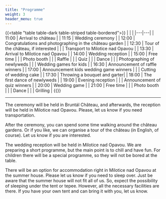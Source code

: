 ```yaml
---
title: "Programme"
weight: 3
header_menu: true
---
```


{{<table "table table-dark table-striped table-bordered">}}
| <!-- --> | <!-- --> |
|---|---|
| 11:00 | Arrival to château |
| 11:15 | Wedding ceremony |
| 12:00 | Congratulations and photographing in the château garden |
| 12:30 | Tour of the château, if interested |
|  | Transport to Milotice nad Opavou |
| 13:30 | Arrival to Milotice nad Opavou |
| 14:00 | Wedding reception |
| 15:00 | Free time |
|  | Photo booth |
|  | Raffle |
|  | Quiz |
|  | Dance |
|  | Photographing of newlyweds |
|  | Wedding games for kids |
| 16:30 | Announcement of raffle winners |
| 17:00 | Announcement kids wedding game winners |
|  | Cutting of wedding cake |
| 17:30 | Throwing a bouquet and garter|
| 18:00 | The first dance of newlyweds |
| 19:00 | Evening reception |
|  | Announcement of quiz winners |
| 20:00 | Wedding game |
| 21:00 | Free time |
|  | Photo booth |
|  | Dance |
|  | Grilling |
{{</table>}}

---

The ceremony will be held in Bruntál Château, and afterwards, the reception will be held in Milotice nad Opavou. Please, let us know if you need transportation.

After the ceremony, you can spend some time walking around the château gardens. Or if you like, we can organise a tour of the château (in English, of course). Let us know if you are interested.

The wedding reception will be held in Milotice nad Opavou. We are preparing a short programme, but the main point is to chill and have fun. For children there will be a special programme, so they will not be bored at the table.

There will be an option for accommodation right in Milotice nad Opavou at the summer house. Please let us know if you need to sleep over. Just be aware that the summer house will not fit all of us. So, expect the possibility of sleeping under the tent or tepee. However, all the necessary facilities are there. If you have your own tent and can bring it with you, let us know.